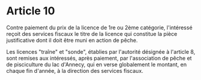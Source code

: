 # Article 10

Contre paiement du prix de la licence de 1re ou 2ème catégorie, l'intéressé reçoit des services fiscaux le titre de la licence qui constitue la pièce justificative dont il doit être muni en action de pêche.

Les licences "traîne" et "sonde", établies par l'autorité désignée à l'article 8, sont remises aux intéressés, après paiement, par l'association de pêche et de pisciculture du lac d'Annecy, qui en verse globalement le montant, en chaque fin d'année, à la direction des services fiscaux.
